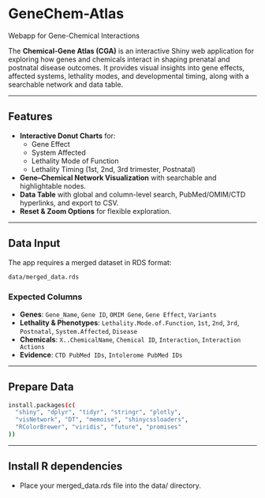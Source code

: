 # GeneChem-Atlas
Webapp for Gene-Chemical Interactions

The **Chemical-Gene Atlas (CGA)** is an interactive Shiny web application for exploring how genes and chemicals interact in shaping prenatal and postnatal disease outcomes. It provides visual insights into gene effects, affected systems, lethality modes, and developmental timing, along with a searchable network and data table.

---

## Features

- **Interactive Donut Charts** for:
  - Gene Effect
  - System Affected
  - Lethality Mode of Function
  - Lethality Timing (1st, 2nd, 3rd trimester, Postnatal)  
- **Gene–Chemical Network Visualization** with searchable and highlightable nodes.
- **Data Table** with global and column-level search, PubMed/OMIM/CTD hyperlinks, and export to CSV.
- **Reset & Zoom Options** for flexible exploration.
---

## Data Input

The app requires a merged dataset in RDS format:

```bash
data/merged_data.rds
```

### Expected Columns
- **Genes**: `Gene_Name`, `Gene ID`, `OMIM Gene`, `Gene Effect`, `Variants`
- **Lethality & Phenotypes**: `Lethality.Mode.of.Function`, `1st`, `2nd`, `3rd`, `Postnatal`, `System.Affected`, `Disease`
- **Chemicals**: `X..ChemicalName`, `Chemical ID`, `Interaction`, `Interaction Actions`
- **Evidence**: `CTD PubMed IDs`, `Intolerome PubMed IDs`

---
## Prepare Data

```bash
install.packages(c(
  "shiny", "dplyr", "tidyr", "stringr", "plotly",
  "visNetwork", "DT", "memoise", "shinycssloaders",
  "RColorBrewer", "viridis", "future", "promises"
))
```
---

## Install R dependencies
- Place your merged_data.rds file into the data/ directory.


